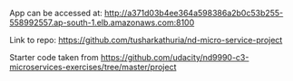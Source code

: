 App can be accessed at: http://a371d03b4ee364a598386a2b0c53b255-558992557.ap-south-1.elb.amazonaws.com:8100

Link to repo: https://github.com/tusharkathuria/nd-micro-service-project

Starter code taken from https://github.com/udacity/nd9990-c3-microservices-exercises/tree/master/project